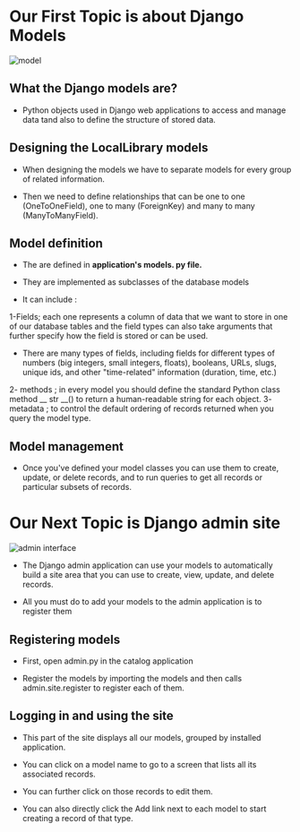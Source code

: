 # Our First Topic is about Django Models

![model](https://www.askpython.com/wp-content/uploads/2020/07/Django-Models-1024x546.png.webp)



## What the Django models are?

- Python objects used in Django web applications to access and manage data tand also to define the structure of stored data.

## Designing the LocalLibrary models

- When designing the models we have to separate models for every group of related information.

- Then we need to define relationships that can be one to one (OneToOneField), one to many (ForeignKey) and many to many (ManyToManyField).


## Model definition

- The are defined in **application's models. py file.**

- They are implemented as subclasses of the database models

- It can include :

1-Fields; each one represents a column of data that we want to store in one of our database tables and the field types can also take arguments that further specify how the field is stored or can be used.

  - There are many types of fields, including fields for different types of numbers (big integers, small integers, floats), booleans, URLs, slugs, unique ids, and other "time-related" information (duration, time, etc.)

2- methods ; in every model you should define the standard Python class method __ str __() to return a human-readable string for each object.
3- metadata ; to control the default ordering of records returned when you query the model type.

## Model management

- Once you've defined your model classes you can use them to create, update, or delete records, and to run queries to get all records or particular subsets of records.




# Our Next Topic is Django admin site

![admin interface](https://www.askpython.com/wp-content/uploads/2020/07/Django-Admin-Site.png)

- The Django admin application can use your models to automatically build a site area that you can use to create, view, update, and delete records.

- All you must do to add your models to the admin application is to register them

## Registering models 

- First, open admin.py in the catalog application

- Register the models by importing the models and then calls admin.site.register to register each of them.

## Logging in and using the site

- This part of the site displays all our models, grouped by installed application. 

- You can click on a model name to go to a screen that lists all its associated records.
- You can further click on those records to edit them. 
- You can also directly click the Add link next to each model to start creating a record of that type.
